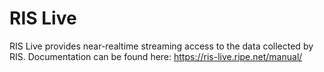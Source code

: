 # RIS Live
RIS Live provides near-realtime streaming access to the data collected by RIS. Documentation can be found here: https://ris-live.ripe.net/manual/
